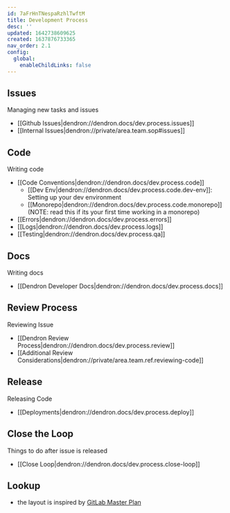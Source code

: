 ```yaml
---
id: 7aFrHnTNespaRzhlTwftM
title: Development Process
desc: ''
updated: 1642738609625
created: 1637876733365
nav_order: 2.1
config:
  global:
    enableChildLinks: false
---
```


## Issues

Managing new tasks and issues 

- [[Github Issues|dendron://dendron.docs/dev.process.issues]]
- [[Internal Issues|dendron://private/area.team.sop#issues]]

## Code

Writing code

- [[Code Conventions|dendron://dendron.docs/dev.process.code]]
    - [[Dev Env|dendron://dendron.docs/dev.process.code.dev-env]]: Setting up your dev environment
    - [[Monorepo|dendron://dendron.docs/dev.process.code.monorepo]] (NOTE: read this if its your first time working in a monorepo)
- [[Errors|dendron://dendron.docs/dev.process.errors]]
- [[Logs|dendron://dendron.docs/dev.process.logs]]
- [[Testing|dendron://dendron.docs/dev.process.qa]]

## Docs

Writing docs

- [[Dendron Developer Docs|dendron://dendron.docs/dev.process.docs]]

## Review Process

Reviewing Issue

- [[Dendron Review Process|dendron://dendron.docs/dev.process.review]]
- [[Additional Review Considerations|dendron://private/area.team.ref.reviewing-code]]

## Release

Releasing Code
- [[Deployments|dendron://dendron.docs/dev.process.deploy]]

## Close the Loop

Things to do after issue is released

- [[Close Loop|dendron://dendron.docs/dev.process.close-loop]]

## Lookup
- the layout is inspired by [GitLab Master Plan](https://about.gitlab.com/blog/2016/09/13/gitlab-master-plan/)
